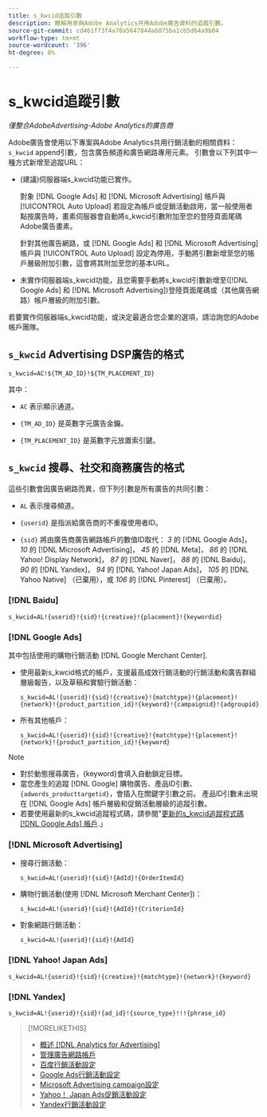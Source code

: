 ```yaml
---
title: s_kwcid追蹤引數
description: 瞭解用來與Adobe Analytics共用Adobe廣告資料的追蹤引數。
source-git-commit: cd461f73f4a70a5647844a6075ba1c65d64a9b04
workflow-type: tm+mt
source-wordcount: '396'
ht-degree: 0%

---
```


# s_kwcid追蹤引數

*僅整合AdobeAdvertising-Adobe Analytics的廣告商*

<!-- Where should this go? It probably belongs in the Analytics integration chapter, but I'll need to fit it in/create context around it/explain more about implementation and how this works.  SPECIFICALLY, I'll need to update the second section that explains when/where to add the code for DSP clients. -->

Adobe廣告會使用以下專案與Adobe Analytics共用行銷活動的相關資料： `s_kwcid` append引數，包含廣告頻道和廣告網路專用元素。 引數會以下列其中一種方式新增至追蹤URL：

* (建議<!--; the only option for Advertising DSP-->)伺服器端s_kwcid功能已實作。

   對象 [!DNL Google Ads] 和 [!DNL Microsoft Advertising] 帳戶與 [!UICONTROL Auto Upload] 若設定為帳戶或促銷活動啟用，當一般使用者點按廣告時，畫素伺服器會自動將s_kwcid引數附加至您的登陸頁面尾碼 <!-- click a search ad or views a display ad --> Adobe廣告畫素。

   針對其他廣告網路，或 [!DNL Google Ads] 和 [!DNL Microsoft Advertising] 帳戶與 [!UICONTROL Auto Upload] 設定為停用，手動將引數新增至您的帳戶層級附加引數，這會將其附加至您的基本URL。

* <!-- (Search, Social, & Commerce only) -->未實作伺服器端s_kwcid功能，且您需要手動將s_kwcid引數新增至([!DNL Google Ads] 和 [!DNL Microsoft Advertising])登陸頁面尾碼或（其他廣告網路）帳戶層級的附加引數。

若要實作伺服器端s_kwcid功能，或決定最適合您企業的選項，請洽詢您的Adobe帳戶團隊。

## `s_kwcid` Advertising DSP廣告的格式

`s_kwcid=AC!${TM_AD_ID}!${TM_PLACEMENT_ID}`

其中：

* `AC` 表示顯示通道。

* `{TM_AD_ID}` 是英數字元廣告金鑰。

* `{TM_PLACEMENT_ID}` 是英數字元放置索引鍵。

## `s_kwcid` 搜尋、社交和商務廣告的格式

這些引數會因廣告網路而異，但下列引數是所有廣告的共同引數：

* `AL` 表示搜尋頻道。 <!-- what about social/Facebook, and display ads on Google (like Gmail, YouTube)? -->

* `{userid}` 是指派給廣告商的不重複使用者ID。

* `{sid}` 將由廣告商廣告網路帳戶的數值ID取代： *3* 的 [!DNL Google Ads]， *10* 的 [!DNL Microsoft Advertising]， *45* 的 [!DNL Meta]， *86* 的 [!DNL Yahoo! Display Network]， *87* 的 [!DNL Naver]， *88* 的 [!DNL Baidu]， *90* 的 [!DNL Yandex]， *94* 的 [!DNL Yahoo! Japan Ads]， *105* 的 [!DNL Yahoo Native] （已棄用），或 *106* 的 [!DNL Pinterest] （已棄用）。

### [!DNL Baidu]

`s_kwcid=AL!{userid}!{sid}!{creative}!{placement}!{keywordid}`

### [!DNL Google Ads]

其中包括使用的購物行銷活動 [!DNL Google Merchant Center].

* 使用最新s_kwcid格式的帳戶，支援最高成效行銷活動的行銷活動和廣告群組層級報告，以及草稿和實驗行銷活動：

   `s_kwcid=AL!{userid}!{sid}!{creative}!{matchtype}!{placement}!{network}!{product_partition_id}!{keyword}!{campaignid}!{adgroupid}`

* 所有其他帳戶：

   `s_kwcid=AL!{userid}!{sid}!{creative}!{matchtype}!{placement}!{network}!{product_partition_id}!{keyword}`

>[!NOTE]
>
>* 對於動態搜尋廣告，{keyword}會填入自動鎖定目標。
>* 當您產生的追蹤 [!DNL Google] 購物廣告、產品ID引數、 `{adwords_producttargetid}`，會插入在關鍵字引數之前。 產品ID引數未出現在 [!DNL Google Ads] 帳戶層級和促銷活動層級的追蹤引數。
>* 若要使用最新的s_kwcid追蹤程式碼，請參閱&quot;[更新的s_kwcid追蹤程式碼 [!DNL Google Ads] 帳戶](/help/search-social-commerce/campaign-management/accounts/update-skwcid-google.md).」


<!--

### [!DNL Meta]

`s_kwcid=AL!{userid}!{sid}!{{ad.id}}!{{campaign.id}}!{{adset.id}}`

where:

* `{{ad.id}}` is the unique numeric ID for the ad/creative.

* `{{campaign.id}}` is the unique ID for the campaign.

* `{{adset.id}}` is the unique ID for the ad set.

-->

### [!DNL Microsoft Advertising]

* 搜尋行銷活動：

   `s_kwcid=AL!{userid}!{sid}!{AdId}!{OrderItemId}`

* 購物行銷活動(使用 [!DNL Microsoft Merchant Center])：

   `s_kwcid=AL!{userid}!{sid}!{AdId}!{CriterionId}`

* 對象網路行銷活動：

   `s_kwcid=AL!{userid}!{sid}!{AdId}`

### [!DNL Yahoo! Japan Ads]

`s_kwcid=AL!{userid}!{sid}!{creative}!{matchtype}!{network}!{keyword}`

### [!DNL Yandex]

`s_kwcid=AL!{userid}!{sid}!{ad_id}!{source_type}!!!{phrase_id}`

>[!MORELIKETHIS]
>
>* [概述 [!DNL Analytics for Advertising]](/help/integrations/analytics/overview.md)
>* [管理廣告網路帳戶](/help/search-social-commerce/campaign-management/accounts/ad-network-account-manage.md)
>* [百度行銷活動設定](/help/search-social-commerce/campaign-management/campaigns/campaign-settings-baidu.md)
>* [Google Ads行銷活動設定](/help/search-social-commerce/campaign-management/campaigns/campaign-settings-google.md)
>* [Microsoft Advertising campaign設定](/help/search-social-commerce/campaign-management/campaigns/campaign-settings-microsoft.md)
>* [Yahoo！ Japan Ads促銷活動設定](/help/search-social-commerce/campaign-management/campaigns/campaign-settings-yahoo-japan.md)
>* [Yandex行銷活動設定](/help/search-social-commerce/campaign-management/campaigns/campaign-settings-yandex.md)

